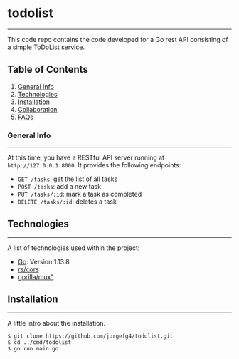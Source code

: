 # todolist
***
This code repo contains the code developed for a Go rest API consisting of a simple ToDoList service.
## Table of Contents
1. [General Info](#general-info)
2. [Technologies](#technologies)
3. [Installation](#installation)
4. [Collaboration](#collaboration)
5. [FAQs](#faqs)
### General Info
***
At this time, you have a RESTful API server running at `http://127.0.0.1:8000`. It provides the following endpoints:

* `GET /tasks`: get the list of all tasks
* `POST /tasks`: add a new task
* `PUT /tasks/:id`: mark a task as completed
* `DELETE /tasks/:id`: deletes a task
## Technologies
***
A list of technologies used within the project:
* [Go](https://go.dev): Version 1.13.8
* [rs/cors](https://github.com/rs/cors")
* [gorilla/mux"](https://"github.com/gorilla/mux")
## Installation
***
A little intro about the installation. 
```
$ git clone https://github.com/jorgefg4/todolist.git
$ cd ../cmd/todolist
$ go run main.go
```